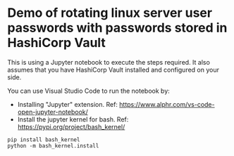 # Demo of rotating linux server user passwords with passwords stored in HashiCorp Vault
This is using a Jupyter notebook to execute the steps required.
It also assumes that you have HashiCorp Vault installed and configured on your side.

You can use Visual Studio Code to run the notebook by:
- Installing "Jupyter" extension. Ref: https://www.alphr.com/vs-code-open-jupyter-notebook/
- Install the jupyter kernel for bash. Ref: https://pypi.org/project/bash_kernel/
```shell
pip install bash_kernel
python -m bash_kernel.install
```
